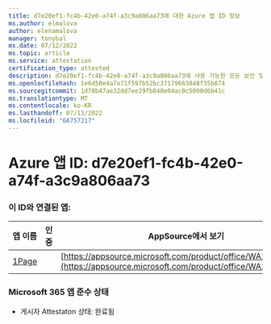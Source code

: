 ```yaml
---
title: d7e20ef1-fc4b-42e0-a74f-a3c9a806aa73에 대한 Azure 앱 ID 정보
ms.author: elmalova
author: elenamalova
manager: tonybal
ms.date: 07/12/2022
ms.topic: article
ms.service: attestation
certification_type: attested
description: d7e20ef1-fc4b-42e0-a74f-a3c9a806aa73에 사용 가능한 모든 보안 및 규정 준수 정보입니다.
ms.openlocfilehash: 1e6d50e4a7e71f597b52bc37179663848f35b874
ms.sourcegitcommit: 1d78b47ae32dd7ee29fb848e04ac0c5090d6b41c
ms.translationtype: MT
ms.contentlocale: ko-KR
ms.lasthandoff: 07/13/2022
ms.locfileid: "66757217"
---
```

# <a name="azure-app-id-d7e20ef1-fc4b-42e0-a74f-a3c9a806aa73"></a>Azure 앱 ID: d7e20ef1-fc4b-42e0-a74f-a3c9a806aa73


### <a name="apps-associated-with-this-id"></a>이 ID와 연결된 앱:
| **앱 이름** | **인증** | **AppSource에서 보기** |
|--------------|---------------|-----------------------|
| [1Page](../forward/WA200003900.md) |  | [https://appsource.microsoft.com/product/office/WA200003900](https://appsource.microsoft.com/product/office/WA200003900) |

### <a name="microsoft-365-app-compliance-status"></a>Microsoft 365 앱 준수 상태
- 게시자 Attestaton 상태: 완료됨
